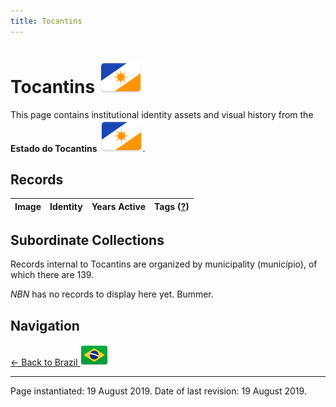 ```yaml
---
title: Tocantins
---
```


# Tocantins <img src="../../images/FlagKit/SA/BR/TO/TO@3x.png" class="flagkit-head">

This page contains institutional identity assets and visual history from the **Estado do Tocantins** <img src="../../images/FlagKit/SA/BR/TO/TO@3x.png" class="flagkit">.

## Records

| Image | Identity | Years Active | Tags ([?](/guide/flags.html#Flags-Aiding-in-Classification)) |
| :---: | :------- | :-----------:| :---: |

## Subordinate Collections

Records internal to Tocantins are organized by municipality (município), of which there are 139.

*NBN* has no records to display here yet. Bummer.

## Navigation

[← Back to Brazil <img src="../../images/FlagKit/SA/BR/BR@2x.png" class="flagkit">](../BR.html)

---

Page instantiated: 19 August 2019.
Date of last revision: 19 August 2019.